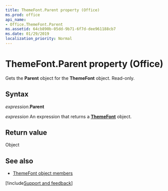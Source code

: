 ```yaml
---
title: ThemeFont.Parent property (Office)
ms.prod: office
api_name:
- Office.ThemeFont.Parent
ms.assetid: 64cb890b-05dd-9b71-6f7d-dee961188cb7
ms.date: 01/29/2019
localization_priority: Normal
---
```



# ThemeFont.Parent property (Office)

Gets the **Parent** object for the **ThemeFont** object. Read-only.


## Syntax

_expression_.**Parent**

_expression_ An expression that returns a **[ThemeFont](Office.ThemeFont.md)** object.


## Return value

Object


## See also

- [ThemeFont object members](overview/Library-Reference/themefont-members-office.md)


[!include[Support and feedback](~/includes/feedback-boilerplate.md)]